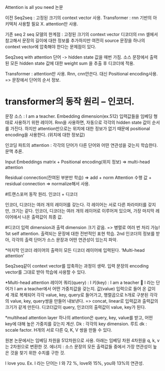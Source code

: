 Attention is all you need 논문

이전 Seq2seq : 고정된 크기의 context vector 사용.
Transformer : rnn 기반의 아키텍처 사용할 필요 X. attention만 사용.

기존 seq 2 seq 모델의 한계점 : 고정된 크기의 context vector 디코더의 rnn 셀에서 참고해서 문장의 길이에 대한 정보를 추가하지만 여전히 source 문장을 하나의 context vector에 압축해야 한다는 문제점이 있다.

Seq2seq with attention
단어 -> hidden state 값을 매번 가짐. 소스 문장에서 출력된 모든 hidden state 값에 대한 weight sum 을 추출 후 디코더에 적용.

Transformer : attention만 사용. Rnn, cnn안쓴다. 대신 Positional encoding사용. => 문장에서 단어의 순서 정보.

# transformer의 동작 원리 – 인코더.
문장 소스 : I am a teacher.
Embedding dimension(ex.512) 입력값들을 임베딩 형태로 사용하기 위한 레이어.
Rnn을 사용하면, 자동으로 각각의 hidden state 값이 순서를 가진다. 하지만 attention만으로는 위치에 대한 정보가 없기 때문에 positional encoding을 사용한다. (위치에 대한 정보값)

인코딩 파트의 attention : 각각의 단어가 다른 단어와 어떤 연관성을 갖는지 학습한다. 문맥 추론.

Input Embeddings matrix + Positional encoding(위치 정보)
=> multi-head attention

Residual connection(잔여된 부분만 학습) => add + norm
Attention 수행 값 + residual connection => normalize해서 사용.

#트랜스포머 동작 원리. 인코더 + 디코더
 
인코더, 디코더는 여러 개의 레이어를 갖는다. 각 레이어는 서로 다른 파라미터를 갖지만, 크기는 같다.
인코더, 디코더는 여러 개의 레이어로 이루어져 있으며, 가장 마지막 레이어에서 나온 출력값이 최종 값.

#디코더
입력 dimension과 출력 dimension 크기 같음. => 병렬로 여러 번 처리 가능!
1st self attention. 출력되는 문장에 대한 전반적인 표현 학습.
2nd 인코더의 정보를 받아, 각각의 출력 단어가 소스 문장과 어떤 연관성이 있는지 파악.
 
*마지막 인코더 레이어의 출력이 모든 디코더 레이어에 입력된다. ‘Multi-head attention’

Seq2seq같이 context vector를 압축하는 과정이 생략. 입력 문장의 encoding vector를 그대로 받아 학습에 사용할 수 있다.

*Multi-head attention 레이어 
쿼리(query) : I
키(key) : I am a teacher
	I 라는 단어가 I am a teacher에서 어떤 가중치값을 갖는지.
값(value)
입력으로 들어 온 값이 세 개로 복제되어 각각 value, key, query로 들어가고, 행렬곱으로 h개로 구분된 각각의 value, key, query쌍을 만들어 내보낸다. => concat, linear로 입력값과 출력값의 크기가 같게 만든다.
디코더값이 query, 인코더의 출력값이 value, key가 된다.

*multihead attention layer
하나의 attention은 query, key, value를 받고, 어떤 key에 대해 높은 가중치를 갖는지 계산. Dk : 각각의 key dimension. 루트 dk : sccale factor.
H개의 서로 다른 Q, K, V 쌍을 만들 수 있다.

원본 논문에서는 임베딩 차원을 512차원으로 사용.
아래는 임베딩 차원 4차원을 q, k, v는 2차원으로 변환한 것.
에너지 : 소스 문장의 모든 출력값들 중에서 가장 연관성이 높은 것을 찾기 위한 수치를 구한 것.
 
I love you. Ex. I 라는 단어는 I 와 72 %, love와 15%, you와 13%의 연관성.
